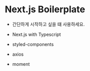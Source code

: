# Next.js Boilerplate

- 간단하게 시작하고 싶을 떄 사용하세요.

- Next.js with Typescript
- styled-components
- axios 
- moment


